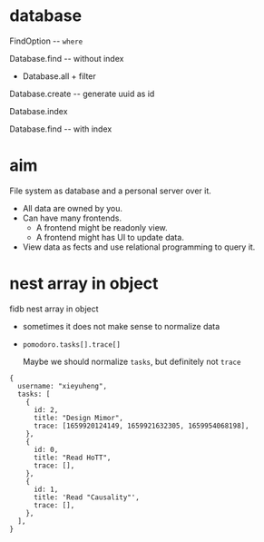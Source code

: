 # database

FindOption -- `where`

Database.find -- without index

- Database.all + filter

Database.create -- generate uuid as id

Database.index

Database.find -- with index

# aim

File system as database and a personal server over it.

- All data are owned by you.
- Can have many frontends.
  - A frontend might be readonly view.
  - A frontend might has UI to update data.
- View data as fects and use relational programming to query it.

# nest array in object

fidb nest array in object

- sometimes it does not make sense to normalize data

- `pomodoro.tasks[].trace[]`

  Maybe we should normalize `tasks`, but definitely not `trace`

```
{
  username: "xieyuheng",
  tasks: [
    {
      id: 2,
      title: "Design Mimor",
      trace: [1659920124149, 1659921632305, 1659954068198],
    },
    {
      id: 0,
      title: "Read HoTT",
      trace: [],
    },
    {
      id: 1,
      title: 'Read "Causality"',
      trace: [],
    },
  ],
}
```
